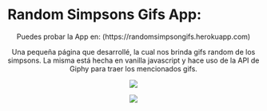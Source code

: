 # Random Simpsons Gifs App:


<p align="center">
  Puedes probar la App en: (https://randomsimpsongifs.herokuapp.com)
</p>
<p align="center">
  Una pequeña página que desarrollé, la cual nos brinda gifs random de los simpsons. La misma está hecha en vanilla javascript y hace uso de la API de Giphy para traer los mencionados gifs.
</p>

<p align="center">
  <img src="https://i.ibb.co/JpnLNn6/1.png" />
</p>

<p align="center">
  <img src="https://i.ibb.co/PFgWcXT/2.png" />
</p>
